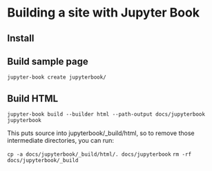 # Building a site with Jupyter Book

## Install

## Build sample page

`jupyter-book create jupyterbook/`

## Build HTML

`jupyter-book build --builder html --path-output docs/jupyterbook jupyterbook`

This puts source into jupyterbook/_build/html, so to remove those intermediate directories, you can run:

`cp -a docs/jupyterbook/_build/html/. docs/jupyterbook`
`rm -rf docs/jupyterbook/_build`